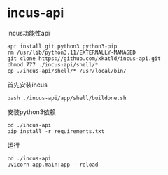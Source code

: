 # incus-api
incus功能性api
~~~
apt install git python3 python3-pip
rm /usr/lib/python3.11/EXTERNALLY-MANAGED
git clone https://github.com/xkatld/incus-api.git
chmod 777 ./incus-api/shell/*
cp ./incus-api/shell/* /usr/local/bin/
~~~
首先安装incus
~~~
bash ./incus-api/app/shell/buildone.sh
~~~
安装python3依赖
~~~
cd ./incus-api
pip install -r requirements.txt
~~~
运行
~~~
cd ./incus-api
uvicorn app.main:app --reload
~~~
